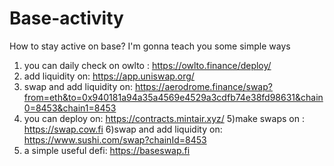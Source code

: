 # Base-activity
How to stay active on base? I'm gonna teach you some simple ways

1) you can daily check on owlto :
https://owlto.finance/deploy/
2) add liquidity on:
 https://app.uniswap.org/
3) swap and add liquidity on:
https://aerodrome.finance/swap?from=eth&to=0x940181a94a35a4569e4529a3cdfb74e38fd98631&chain0=8453&chain1=8453
4) you can deploy on:
   https://contracts.mintair.xyz/
5)make swaps on :
https://swap.cow.fi
6)swap and add liquidity on:
https://www.sushi.com/swap?chainId=8453
7) a simple useful defi:
 https://baseswap.fi

